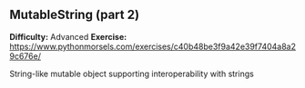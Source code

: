 ## MutableString (part 2)
**Difficulty:** Advanced
**Exercise:** https://www.pythonmorsels.com/exercises/c40b48be3f9a42e39f7404a8a29c676e/

String-like mutable object supporting interoperability with strings
    